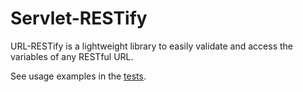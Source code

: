 # Servlet-RESTify #

URL-RESTify is a lightweight library to easily validate and access the variables of any RESTful URL.

See usage examples in the [tests](src/test/java/com/danisola/restify/servlet/).